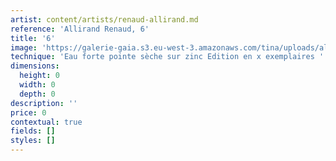 ```yaml
---
artist: content/artists/renaud-allirand.md
reference: 'Allirand Renaud, 6'
title: '6'
image: 'https://galerie-gaia.s3.eu-west-3.amazonaws.com/tina/uploads/allirand-renaud/galeriegaia_Allirand_Gravure_format(HxL)- 27.jpg'
technique: 'Eau forte pointe sèche sur zinc Edition en x exemplaires '
dimensions:
  height: 0
  width: 0
  depth: 0
description: ''
price: 0
contextual: true
fields: []
styles: []
---
```


